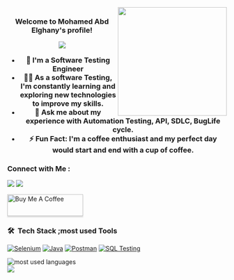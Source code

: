 
<img width="250" align="right" src="https://c.tenor.com/_DOBjnGspYAAAAAM/code-coding.gif">

<h3 align="center">
  Welcome to Mohamed Abd Elghany's profile!
 

<!-- Typing SVG by DenverCoder1 - https://github.com/DenverCoder1/readme-typing-svg -->
<p align="center">
<a href="https://github.com/your-username/your-repository"><img src="https://readme-typing-svg.herokuapp.com/?lines=Software%20Testing%20Enthusiast;Quality%20Control%20Engineer&font=Fira%20Code&center=true&width=440&height=45&color=36BCF7&vCenter=true&size=22"></a>
</p>

- 🏢 I'm a Software Testing Engineer 
- 👨‍💻 As a software Testing, I'm constantly learning and exploring new technologies to improve my skills.
- 💬 Ask me about my experience with Automation Testing, API, SDLC, BugLife cycle.
- ⚡ Fun Fact: I'm a coffee enthusiast and my perfect day would start and end with a cup of coffee.

### Connect with Me :

<a href="https://linkedin.com/in/mohamed-abd-elghany/" target="_blank"><img src="https://img.shields.io/badge/-Mohamed%20Abd elghany-0077B5?style=for-the-badge&logo=Linkedin&logoColor=white"/></a>
<a href="https://t.me/Mohammedabdelghany" target="_blank"><img src="https://img.shields.io/badge/-Mohamed%20Abd elghany-0077B5?style=for-the-badge&logo=Telegram&logoColor=white"/></a>

<a href="https://www.buymeacoffee.com/ Mohamed Abd Elghany" target="_blank"><img src="https://cdn.buymeacoffee.com/buttons/v2/lato-orange.png" alt="Buy Me A Coffee" style="height: 50px !important;width: 174px !important;box-shadow: 0px 3px 2px 0px rgba(190, 190, 190, 0.5) !important;-webkit-box-shadow: 0px 3px 2px 0px rgba(190, 190, 190, 0.5) !important;" ></a>

### 🛠 &nbsp;Tech Stack ;most used Tools
[![Selenium](https://img.shields.io/badge/-Selenium-05122A?style=flat&logo=selenium)](https://www.selenium.dev/)
[![Java](https://img.shields.io/badge/-Java-05122A?style=flat&logo=java)](https://www.java.com/)
[![Postman](https://img.shields.io/badge/-Postman-05122A?style=flat&logo=postman)](https://www.postman.com/)
[![SQL Testing](https://img.shields.io/badge/-SQL%20Testing-05122A?style=flat&logo=sql)](https://en.wikipedia.org/wiki/SQL)

<img align="left" src="https://github-readme-stats.vercel.app/api/top-langs?username=mabdel130&show_icons=true&locale=en&layout=compact&theme=radical" alt="most used languages" />
<br>
<a href="https://komarev.com/ghpvc/?username=mabdel130&style=for-the-badge">
    <img src="https://komarev.com/ghpvc/?username=mabdel130&style=for-the-badge">
</a>





